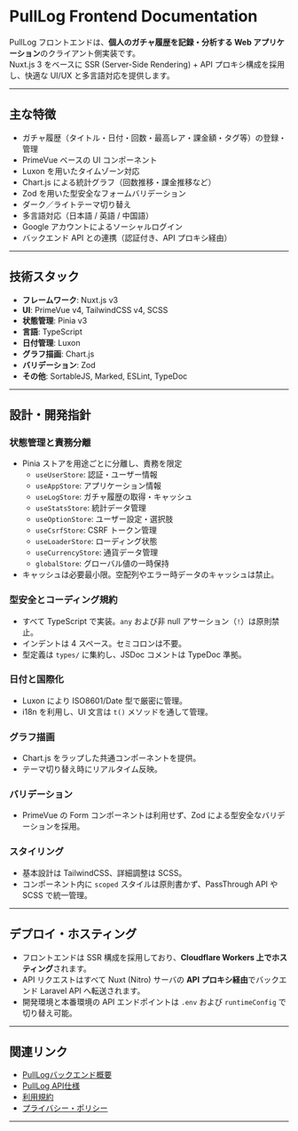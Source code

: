 # PullLog Frontend Documentation

PullLog フロントエンドは、**個人のガチャ履歴を記録・分析する Web アプリケーション**のクライアント側実装です。  
Nuxt.js 3 をベースに SSR (Server-Side Rendering) + API プロキシ構成を採用し、快適な UI/UX と多言語対応を提供します。

---

## 主な特徴

- ガチャ履歴（タイトル・日付・回数・最高レア・課金額・タグ等）の登録・管理
- PrimeVue ベースの UI コンポーネント
- Luxon を用いたタイムゾーン対応
- Chart.js による統計グラフ（回数推移・課金推移など）
- Zod を用いた型安全なフォームバリデーション
- ダーク／ライトテーマ切り替え
- 多言語対応（日本語 / 英語 / 中国語）
- Google アカウントによるソーシャルログイン
- バックエンド API との連携（認証付き、API プロキシ経由）

---

## 技術スタック

- **フレームワーク**: Nuxt.js v3
- **UI**: PrimeVue v4, TailwindCSS v4, SCSS
- **状態管理**: Pinia v3
- **言語**: TypeScript
- **日付管理**: Luxon
- **グラフ描画**: Chart.js
- **バリデーション**: Zod
- **その他**: SortableJS, Marked, ESLint, TypeDoc

---

## 設計・開発指針

### 状態管理と責務分離
- Pinia ストアを用途ごとに分離し、責務を限定
  - `useUserStore`: 認証・ユーザー情報
  - `useAppStore`: アプリケーション情報
  - `useLogStore`: ガチャ履歴の取得・キャッシュ
  - `useStatsStore`: 統計データ管理
  - `useOptionStore`: ユーザー設定・選択肢
  - `useCsrfStore`: CSRF トークン管理
  - `useLoaderStore`: ローディング状態
  - `useCurrencyStore`: 通貨データ管理
  - `globalStore`: グローバル値の一時保持
- キャッシュは必要最小限。空配列やエラー時データのキャッシュは禁止。

### 型安全とコーディング規約
- すべて TypeScript で実装。`any` および非 null アサーション（`!`）は原則禁止。
- インデントは 4 スペース。セミコロンは不要。
- 型定義は `types/` に集約し、JSDoc コメントは TypeDoc 準拠。

### 日付と国際化
- Luxon により ISO8601/Date 型で厳密に管理。
- i18n を利用し、UI 文言は `t()` メソッドを通して管理。

### グラフ描画
- Chart.js をラップした共通コンポーネントを提供。
- テーマ切り替え時にリアルタイム反映。

### バリデーション
- PrimeVue の Form コンポーネントは利用せず、Zod による型安全なバリデーションを採用。

### スタイリング
- 基本設計は TailwindCSS、詳細調整は SCSS。
- コンポーネント内に `scoped` スタイルは原則書かず、PassThrough API や SCSS で統一管理。

---

## デプロイ・ホスティング

- フロントエンドは SSR 構成を採用しており、**Cloudflare Workers 上でホスティング**されます。
- API リクエストはすべて Nuxt (Nitro) サーバの **API プロキシ経由**でバックエンド Laravel API へ転送されます。
- 開発環境と本番環境の API エンドポイントは `.env` および `runtimeConfig` で切り替え可能。

---

## 関連リンク

- [PullLogバックエンド概要](./backend_ja.md)
- [PullLog API仕様](../docs/api_overview.md)
- [利用規約](../public/docs/terms_ja.md)  
- [プライバシー・ポリシー](../public/docs/privacy_policy_ja.md)

---
